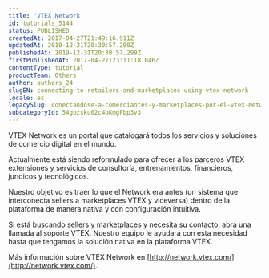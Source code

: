 ```yaml
---
title: 'VTEX Network'
id: tutorials_5144
status: PUBLISHED
createdAt: 2017-04-27T21:49:16.911Z
updatedAt: 2019-12-31T20:30:57.299Z
publishedAt: 2019-12-31T20:30:57.299Z
firstPublishedAt: 2017-04-27T23:11:18.046Z
contentType: tutorial
productTeam: Others
author: authors_24
slugEN: connecting-to-retailers-and-marketplaces-using-vtex-network
locale: es
legacySlug: conectandose-a-comerciantes-y-marketplaces-por-el-vtex-Network
subcategoryId: 54gbzsku02c4bKmgFbp3v3
---
```


VTEX Network es un portal que catalogará todos los servicios y soluciones de comercio digital en el mundo.

Actualmente está siendo reformulado para ofrecer a los parceros VTEX extensiones y servicios de consultoría, entrenamientos, financieros, jurídicos y tecnológicos.

Nuestro objetivo es traer lo que el Network era antes (un sistema que interconecta sellers a marketplaces VTEX y viceversa) dentro de la plataforma de manera nativa y con configuración intuitiva.

Si está buscando sellers y marketplaces y necesita su contacto, abra una llamada al soporte VTEX. Nuestro equipo le ayudará con esta necesidad hasta que tengamos la solución nativa en la plataforma VTEX.

Más información sobre VTEX Network en [http://network.vtex.com/](http://network.vtex.com/).
